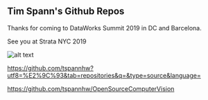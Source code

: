 ## Tim Spann's Github Repos

Thanks for coming to DataWorks Summit 2019 in DC and Barcelona.

See you at Strata NYC 2019

![alt text](https://avatars1.githubusercontent.com/u/18673814?s=460&v=4 "Tim Spann")

https://github.com/tspannhw?utf8=%E2%9C%93&tab=repositories&q=&type=source&language=


https://github.com/tspannhw/OpenSourceComputerVision

